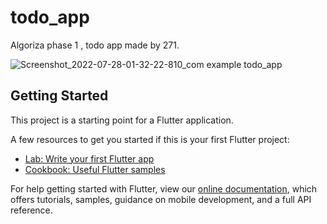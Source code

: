 # todo_app
Algoriza phase 1 ,
todo app made by 271.

![Screenshot_2022-07-28-01-32-22-810_com example todo_app](https://user-images.githubusercontent.com/53702799/181390427-672c11ec-305f-461a-95be-d58e98f61b31.jpg)


## Getting Started

This project is a starting point for a Flutter application.

A few resources to get you started if this is your first Flutter project:

- [Lab: Write your first Flutter app](https://flutter.dev/docs/get-started/codelab)
- [Cookbook: Useful Flutter samples](https://flutter.dev/docs/cookbook)

For help getting started with Flutter, view our
[online documentation](https://flutter.dev/docs), which offers tutorials,
samples, guidance on mobile development, and a full API reference.
